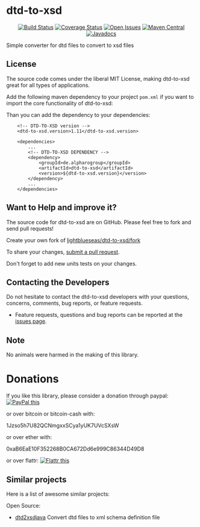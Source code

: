 # dtd-to-xsd

<div align="center">

[![Build Status](https://travis-ci.org/lightblueseas/dtd-to-xsd.svg?branch=master)](https://travis-ci.org/lightblueseas/dtd-to-xsd) 
[![Coverage Status](https://coveralls.io/repos/github/lightblueseas/dtd-to-xsd/badge.svg?branch=develop)](https://coveralls.io/github/lightblueseas/dtd-to-xsd?branch=master)
[![Open Issues](https://img.shields.io/github/issues/lightblueseas/dtd-to-xsd.svg?style=flat)](https://github.com/lightblueseas/dtd-to-xsd/issues)
[![Maven Central](https://maven-badges.herokuapp.com/maven-central/de.alpharogroup/dtd-to-xsd/badge.svg)](https://maven-badges.herokuapp.com/maven-central/de.alpharogroup/dtd-to-xsd)
[![Javadocs](http://www.javadoc.io/badge/de.alpharogroup/dtd-to-xsd.svg)](http://www.javadoc.io/doc/de.alpharogroup/dtd-to-xsd)

</div>

Simple converter for dtd files to convert to xsd files

## License

The source code comes under the liberal MIT License, making dtd-to-xsd great for all types of applications.

Add the following maven dependency to your project `pom.xml` if you want to import the core functionality of dtd-to-xsd:

Than you can add the dependency to your dependencies:

		<!-- DTD-TO-XSD version -->
		<dtd-to-xsd.version>1.11</dtd-to-xsd.version>

		<dependencies>
			...
            <!-- DTD-TO-XSD DEPENDENCY -->
			<dependency>
				<groupId>de.alpharogroup</groupId>
				<artifactId>dtd-to-xsd</artifactId>
				<version>${dtd-to-xsd.version}</version>
			</dependency>
			...
		</dependencies>


## Want to Help and improve it? ###

The source code for dtd-to-xsd are on GitHub. Please feel free to fork and send pull requests!

Create your own fork of [lightblueseas/dtd-to-xsd/fork](https://github.com/lightblueseas/dtd-to-xsd/fork)

To share your changes, [submit a pull request](https://github.com/lightblueseas/dtd-to-xsd/pull/new/develop).

Don't forget to add new units tests on your changes.

## Contacting the Developers

Do not hesitate to contact the dtd-to-xsd developers with your questions, concerns, comments, bug reports, or feature requests.
- Feature requests, questions and bug reports can be reported at the [issues page](https://github.com/lightblueseas/dtd-to-xsd/issues).

## Note

No animals were harmed in the making of this library.

# Donations

If you like this library, please consider a donation through paypal: <a href="https://www.paypal.com/cgi-bin/webscr?cmd=_s-xclick&hosted_button_id=B37J9DZF6G9ZC" target="_blank">
<img src="https://www.paypalobjects.com/en_US/GB/i/btn/btn_donateCC_LG.gif" alt="PayPal this" title="PayPal – The safer, easier way to pay online!" border="0" />
</a>

or over bitcoin or bitcoin-cash with:

1Jzso5h7U82QCNmgxxSCya1yUK7UVcSXsW

or over ether with:

0xaB6EaE10F352268B0CA672Dd6e999C86344D49D8

or over flattr: 
<a href="https://flattr.com/submit/auto?fid=r7vp62&url=https%3A%2F%2Fgithub.com%2Flightblueseas%2Fdtd-to-xsd" target="_blank">
<img src="http://api.flattr.com/button/flattr-badge-large.png" alt="Flattr this" title="Flattr this" border="0" />
</a>

## Similar projects

Here is a list of awesome similar projects:

Open Source:

 * [dtd2xsdjava](https://code.google.com/archive/p/dtd2xsdjava/) Convert dtd files to xml schema definition file


